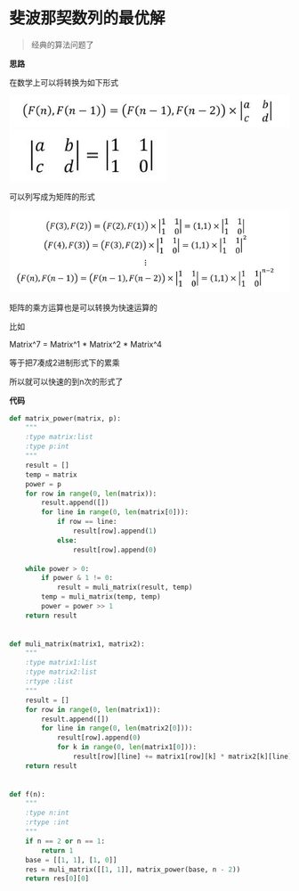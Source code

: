 # 斐波那契数列的最优解
> 经典的算法问题了

**思路**

在数学上可以将转换为如下形式

![Alt text](./images/1533894553304.png)
![Alt text](./images/1533894568835.png)

可以列写成为矩阵的形式

![Alt text](./images/1533894591711.png)

矩阵的乘方运算也是可以转换为快速运算的

比如

Matrix^7 = Matrix^1 * Matrix^2 * Matrix^4`
`

等于把7凑成2进制形式下的累乘

所以就可以快速的到n次的形式了

**代码**
```python
def matrix_power(matrix, p):
    """
    :type matrix:list
    :type p:int
    """
    result = []
    temp = matrix
    power = p
    for row in range(0, len(matrix)):
        result.append([])
        for line in range(0, len(matrix[0])):
            if row == line:
                result[row].append(1)
            else:
                result[row].append(0)

    while power > 0:
        if power & 1 != 0:
            result = muli_matrix(result, temp)
        temp = muli_matrix(temp, temp)
        power = power >> 1
    return result


def muli_matrix(matrix1, matrix2):
    """
    :type matrix1:list
    :type matrix2:list
    :rtype :list
    """
    result = []
    for row in range(0, len(matrix1)):
        result.append([])
        for line in range(0, len(matrix2[0])):
            result[row].append(0)
            for k in range(0, len(matrix1[0])):
                result[row][line] += matrix1[row][k] * matrix2[k][line]
    return result


def f(n):
    """
    :type n:int
    :rtype :int
    """
    if n == 2 or n == 1:
        return 1
    base = [[1, 1], [1, 0]]
    res = muli_matrix([[1, 1]], matrix_power(base, n - 2))
    return res[0][0]
```